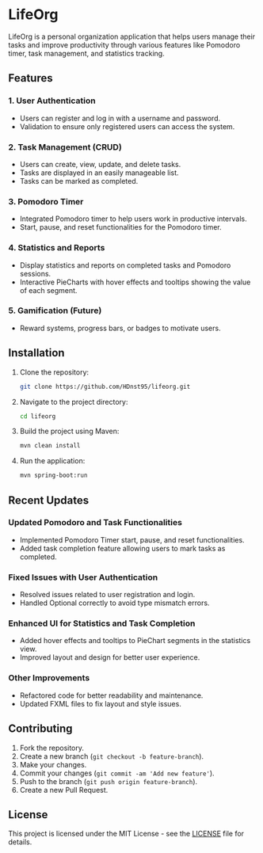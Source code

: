 
# LifeOrg

LifeOrg is a personal organization application that helps users manage their tasks and improve productivity through various features like Pomodoro timer, task management, and statistics tracking.

## Features

### 1. User Authentication
- Users can register and log in with a username and password.
- Validation to ensure only registered users can access the system.

### 2. Task Management (CRUD)
- Users can create, view, update, and delete tasks.
- Tasks are displayed in an easily manageable list.
- Tasks can be marked as completed.

### 3. Pomodoro Timer
- Integrated Pomodoro timer to help users work in productive intervals.
- Start, pause, and reset functionalities for the Pomodoro timer.

### 4. Statistics and Reports
- Display statistics and reports on completed tasks and Pomodoro sessions.
- Interactive PieCharts with hover effects and tooltips showing the value of each segment.

### 5. Gamification (Future)
- Reward systems, progress bars, or badges to motivate users.

## Installation

1. Clone the repository:
   ```sh
   git clone https://github.com/HDnst95/lifeorg.git
   ```
2. Navigate to the project directory:
   ```sh
   cd lifeorg
   ```
3. Build the project using Maven:
   ```sh
   mvn clean install
   ```
4. Run the application:
   ```sh
   mvn spring-boot:run
   ```

## Recent Updates

### Updated Pomodoro and Task Functionalities
- Implemented Pomodoro Timer start, pause, and reset functionalities.
- Added task completion feature allowing users to mark tasks as completed.

### Fixed Issues with User Authentication
- Resolved issues related to user registration and login.
- Handled Optional<User> correctly to avoid type mismatch errors.

### Enhanced UI for Statistics and Task Completion
- Added hover effects and tooltips to PieChart segments in the statistics view.
- Improved layout and design for better user experience.

### Other Improvements
- Refactored code for better readability and maintenance.
- Updated FXML files to fix layout and style issues.

## Contributing

1. Fork the repository.
2. Create a new branch (`git checkout -b feature-branch`).
3. Make your changes.
4. Commit your changes (`git commit -am 'Add new feature'`).
5. Push to the branch (`git push origin feature-branch`).
6. Create a new Pull Request.

## License

This project is licensed under the MIT License - see the [LICENSE](LICENSE) file for details.
